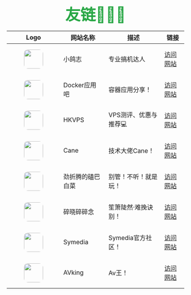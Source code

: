 <style>
  .custom-container {
    text-align: center;
    margin: 20px;
  }
  .custom-container h3 {
    font-size: 40px;
    color: #28A745;
    font-weight: bold;
    margin-bottom: 10px;
  }
  /* 增加 Logo 列的间距 */
  table td:first-child {
    padding: 15px 45px; /* 调整内边距 */
  }
  /* 将 Logo 图片四边改成圆角 */
  table td:first-child img {
    border-radius: 10px; /* 圆角效果 */
  }
</style>
<div class="custom-container">
  <h3>友链🧑‍🤝‍🧑</h3>
  <table>
    <thead>
      <tr>
        <th style="text-align: center; vertical-align: middle;">Logo</th>
        <th style="text-align: center; vertical-align: middle;">网站名称</th>
        <th style="text-align: center; vertical-align: middle;">描述</th>
        <th style="text-align: center; vertical-align: middle;">链接</th>
      </tr>
    </thead>
    <tbody>
      <tr>
        <td><img src="https://www.xiaoge.org/upload/favicon.png" width="50" height="50"></td>
        <td>小鸽志</td>
        <td>专业搞机达人</td>
        <td><a href="https://www.xiaoge.org/">访问网站</a></td>
      </tr>
      <tr>
        <td><img src="https://dockerapps.com/upload/1726822557-icon512.png" width="50" height="50"></td>
        <td>Docker应用吧</td>
        <td>容器应用分享！</td>
        <td><a href="https://dockerapps.com/">访问网站</a></td>
      </tr>
      <tr>
        <td><img src="https://hkvps.org/upload/favicon.png" width="50" height="50"></td>
        <td>HKVPS</td>
        <td>VPS测评、优惠与推荐💻</td>
        <td><a href="https://hkvps.org/">访问网站</a></td>
      </tr>
      <tr>
        <td><img src="https://hicane.com/upload/2023-11-17%2014-20-47.png" width="50" height="50"></td>
        <td>Cane</td>
        <td>技术大佬Cane！</td>
        <td><a href="https://hicane.com/">访问网站</a></td>
      </tr>
      <tr>
        <td><img src="https://img.5100.hk/i/2025/04/11/67f8f3959f8ba.png" width="50" height="50"></td>
        <td>劲折腾的磕巴白菜</td>
        <td>别管！不听！就是玩！</td>
        <td><a href="https://hi.keba.host/">访问网站</a></td>
      </tr>
      <tr>
        <td><img src="https://im.su1xiao.com/upload/WechatIMG13.jpg" width="50" height="50"></td>
        <td>碎晓碎碎念</td>
        <td>笙箫陡然·难挽诀别！</td>
        <td><a href="https://im.su1xiao.com/">访问网站</a></td>
      </tr>
        <tr>
        <td><img src="https://icon.huanhq.com/images/docker/symedia_A.png" width="50" height="50"></td>
        <td>Symedia</td>
        <td>Symedia官方社区！</td>
        <td><a href="https://www.symedia.top/">访问网站</a></td>
      </tr>
        <tr>
        <td><img src="https://img.5100.hk/thumbnails/eb0c6c75b089bdc47a5609bd5f3daf73.png" width="50" height="50"></td>
        <td>AVking</td>
        <td>Av王！</td>
        <td><a href="https://www.symedia.top/">访问网站</a></td>
      </tr>
    </tbody>
  </table>
</div>
